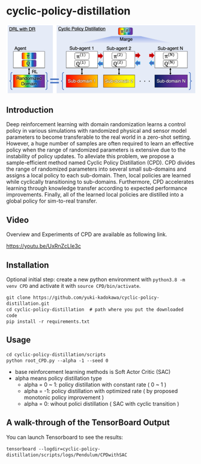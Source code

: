 # cyclic-policy-distillation
![CPD](fig/cpd_architecture.png "Overview of CPD")

## Introduction
Deep reinforcement learning with domain randomization learns a control policy in various simulations with randomized physical and sensor model parameters to become transferable to the real world in a zero-shot setting. 
However, a huge number of samples are often required to learn an effective policy when the range of randomized parameters is extensive due to the instability of policy updates. 
To alleviate this problem, we propose a sample-efficient method named Cyclic Policy Distillation (CPD). 
CPD divides the range of randomized parameters into several small sub-domains and assigns a local policy to each sub-domain. 
Then, local policies are learned while cyclically transitioning to sub-domains. Furthermore, CPD accelerates learning through knowledge transfer according to expected performance improvements. 
Finally, all of the learned local policies are distilled into a global policy for sim-to-real transfer. 

## Video
Overview and Experiments of CPD are available as following link.

<https://youtu.be/UxRnZcLIe3c>

## Installation
Optional initial step: create a new python environment with
`python3.8 -m venv CPD` and activate it with
`source CPD/bin/activate`. 

```
git clone https://github.com/yuki-kadokawa/cyclic-policy-distillation.git
cd cyclic-policy-distillation  # path where you put the downloaded code
pip install -r requirements.txt
```

## Usage
```
cd cyclic-policy-distillation/scripts
python root_CPD.py --alpha -1 --seed 0
```
- base reinforcement learning methods is Soft Actor Critic (SAC)
- alpha means policy distillation type
  - alpha = 0 ~ 1: policy distillation with constant rate ( 0 ~ 1 )
  - alpha = -1: policy distillation with optimized rate ( by proposed monotonic policy improvement )
  - alpha = 0: wihout polici distillation ( SAC with cyclic transition )
 
## A walk-through of the TensorBoard Output
You can launch Tensorboard to see the results:
```
tensorboard --logdir=cyclic-policy-distillation/scripts/logs/Pendulum/CPDwithSAC
```
